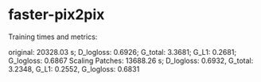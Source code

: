 # faster-pix2pix 

Training times and metrics:

original:        20328.03 s; D_logloss: 0.6926; G_total: 3.3681; G_L1: 0.2681; G_logloss: 0.6867
Scaling Patches: 13688.26 s; D_logloss: 0.6932, G_total: 3.2348, G_L1: 0.2552, G_logloss: 0.6831
